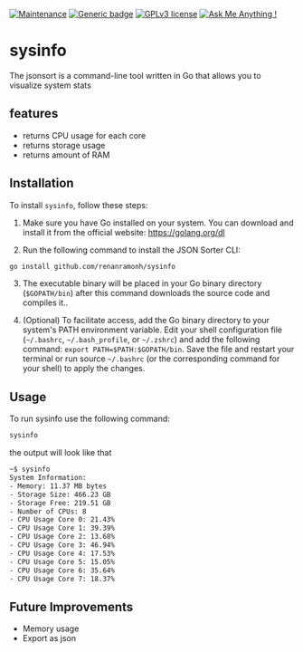 [![Maintenance](https://img.shields.io/badge/Maintained%3F-yes-green.svg)]()
[![Generic badge](https://img.shields.io/badge/Status-Alpha-red.svg)]()
[![GPLv3 license](https://img.shields.io/badge/License-Apache-purple.svg)](https://www.apache.org/licenses/LICENSE-2.0)
[![Ask Me Anything !](https://img.shields.io/badge/Ask%20me-anything-1abc9c.svg)](https://github.com/renanramonh)


# sysinfo

The jsonsort is a command-line tool written in Go that allows you to visualize system stats


## features
- returns CPU usage for each core
- returns storage usage
- returns amount of RAM

## Installation

To install `sysinfo`, follow these steps:

1. Make sure you have Go installed on your system. You can download and install it from the official website: https://golang.org/dl

2. Run the following command to install the JSON Sorter CLI:
```bash
go install github.com/renanramonh/sysinfo
```

3. The executable binary will be placed in your Go binary directory (`$GOPATH/bin`) after this command downloads the source code and compiles it..

4. (Optional) To facilitate access, add the Go binary directory to your system's PATH environment variable.
   Edit your shell configuration file (`~/.bashrc`, `~/.bash_profile`, or `~/.zshrc`) and add the following command: ``export PATH=$PATH:$GOPATH/bin``.
   Save the file and restart your terminal or run source `~/.bashrc` (or the corresponding command for your shell) to apply the changes.

## Usage
To run sysinfo use the following command:
```bash
sysinfo
```

the output will look like that
```txt
~$ sysinfo
System Information:
- Memory: 11.37 MB bytes
- Storage Size: 466.23 GB
- Storage Free: 219.51 GB
- Number of CPUs: 8
- CPU Usage Core 0: 21.43%
- CPU Usage Core 1: 39.39%
- CPU Usage Core 2: 13.68%
- CPU Usage Core 3: 46.94%
- CPU Usage Core 4: 17.53%
- CPU Usage Core 5: 15.05%
- CPU Usage Core 6: 35.64%
- CPU Usage Core 7: 18.37%

```

## Future Improvements
- Memory usage
- Export as json
